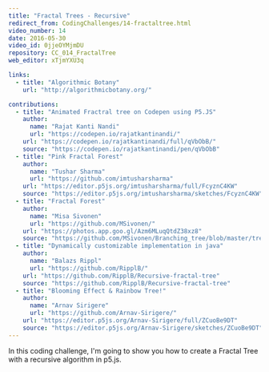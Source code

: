 ```yaml
---
title: "Fractal Trees - Recursive"
redirect_from: CodingChallenges/14-fractaltree.html
video_number: 14
date: 2016-05-30
video_id: 0jjeOYMjmDU
repository: CC_014_FractalTree
web_editor: xTjmYXU3q

links:
  - title: "Algorithmic Botany"
    url: "http://algorithmicbotany.org/"

contributions:
  - title: "Animated Fractral tree on Codepen using P5.JS"
    author:
      name: "Rajat Kanti Nandi"
      url: "https://codepen.io/rajatkantinandi/"
    url: "https://codepen.io/rajatkantinandi/full/qVbObB/"
    source: "https://codepen.io/rajatkantinandi/pen/qVbObB"
  - title: "Pink Fractal Forest"
    author:
      name: "Tushar Sharma"
      url: "https://github.com/imtusharsharma"
    url: "https://editor.p5js.org/imtusharsharma/full/FcyznC4KW"
    source: "https://editor.p5js.org/imtusharsharma/sketches/FcyznC4KW"
  - title: "Fractal Forest"
    author:
      name: "Misa Sivonen"
      url: "https://github.com/MSivonen/"
    url: "https://photos.app.goo.gl/Azm6MLuqQtdZ38xz8"
    source: "https://github.com/MSivonen/Branching_tree/blob/master/tree.pde"
  - title: "Dynamically customizable implementation in java"
    author:
      name: "Balazs Rippl"
      url: "https://github.com/RipplB/"
    url: "https://github.com/RipplB/Recursive-fractal-tree"
    source: "https://github.com/RipplB/Recursive-fractal-tree"
  - title: "Blooming Effect & Rainbow Tree!"
    author: 
      name: "Arnav Sirigere"
      url: "https://github.com/Arnav-Sirigere/"
    url: "https://editor.p5js.org/Arnav-Sirigere/full/ZCuoBe9DT"  
    source: "https://editor.p5js.org/Arnav-Sirigere/sketches/ZCuoBe9DT"
---
```

In this coding challenge, I'm going to show you how to create a Fractal Tree with a recursive algorithm in p5.js.
